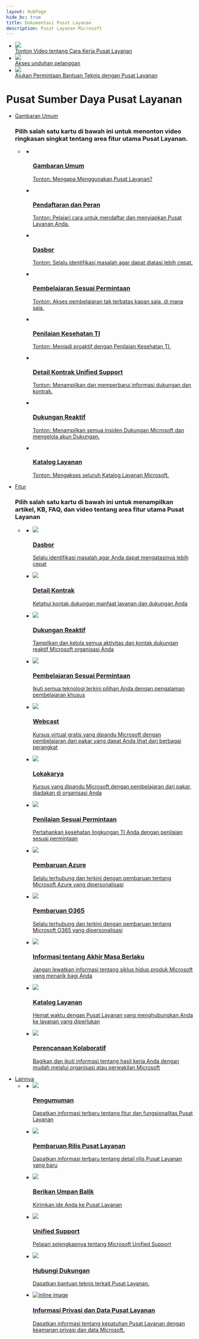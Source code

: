 ```yaml
---
layout: HubPage
hide_bc: true
title: Dokumentasi Pusat Layanan
description: Pusat Layanan Microsoft
---
```

<div id="main" class="v2">
    <div class="container">
        <ul class="cardsY panelContent featuredContent">
            <li>
                <a href="https://www.youtube.com/embed/XfciralGals?rel=0" target="_blank">
                    <div class="cardSize">
                        <div class="cardPadding">
                            <div class="card">
                                <div class="cardImageOuter">
                                    <div class="cardImage">
                                        <img src="features/Information%20and%20Support%20data%20icon.svg?token=Ag9Jyf2Ku79WtF1s_cSH2gTdppkD-eemks5bC48GwA%3D%3D&sanitize=true">
                                    </div>
                                </div>
                                <div class="cardText">
                                    <span class="likeAnH3">Tonton Video tentang Cara Kerja Pusat Layanan</span>
                                </div>
                            </div>
                        </div>
                    </div>
                </a>
            </li>
            <li>
                <a href="./downloads/index.md">
                    <div class="cardSize">
                        <div class="cardPadding">
                            <div class="card">
                                <div class="cardImageOuter">
                                    <div class="cardImage">
                                        <img src="features/Registration%20and%20Roles%20icon.svg?token=Ag9JybNfobr3IpixzDF_HB96BQTAqFrVks5bC5MrwA%3D%3D&sanitize=true">
                                    </div>
                                </div>
                                <div class="cardText">
                                    <span class="likeAnH3">Akses unduhan pelanggan</span>
                                </div>
                            </div>
                        </div>
                    </div>
                </a>
            </li>
            <li>
                <a href="mailto:serviceshubteam@ppas.uservoice.com?subject=Resource%20Center%20Inquiry%3A%20%3CInsert%20question%20topic%3E%3E&amp;body=%3C%3Cplease%20submit%20your%20question%20with%20enough%20detail%20on%20the%20problem%2C%20reproduction%20steps%20and%20what%20you%20desire%20to%20happen%3E%3E" target="_blank">
                    <div class="cardSize">
                        <div class="cardPadding">
                            <div class="card">
                                <div class="cardImageOuter">
                                    <div class="cardImage">
                                        <img src="features/Support%20icon.svg?token=Ag9JyeFIeTavM3ARH0J-1DnNOhV3irhoks5bCkdEwA%3D%3D&sanitize=true">
                                    </div>
                                </div>
                                <div class="cardText">
                                    <span class="likeAnH3">Ajukan Permintaan Bantuan Teknis dengan Pusat Layanan</span>
                                </div>
                            </div>
                        </div>
                    </div>
                </a>
            </li>
        </ul>
    </div>
    <div class="container">
        <h1>Pusat Sumber Daya Pusat Layanan</h1>
        <ul class="pivots">
            <li data-id="#home" class="pivotItem">
                <a data-default="true" href="#home" data-linktype="self-bookmark">Gambaran Umum</a>
                <h3>Pilih salah satu kartu di bawah ini untuk menonton video ringkasan singkat tentang area fitur utama Pusat Layanan.</h3>
                <ul id="home">
                    <li>
                        <a href="#home-all" data-linktype="self-bookmark"></a>
                        <ul id="home-all" class="cardsC">
                            <li>
                                <a href="https://www.youtube.com/embed/E2WL7oZof-c" target="_blank">
                                    <div class="cardSize">
                                        <div class="cardPadding">
                                            <div class="card">
                                                <div class="cardImageOuter">
                                                    <div class="cardImage bgdAccent1 cardScaleImage" style="background-image: url('./index_img/Overview.png');">
                                                        <img alt="" role="presentation" data-scaleimage="./index_img/Overview.png">
                                                    </div>
                                                </div>
                                                <div class="cardText">
                                                    <h3>Gambaran Umum</h3>
                                                    <p>Tonton: Mengapa Menggunakan Pusat Layanan?</p>
                                                </div>
                                            </div>
                                        </div>
                                    </div>
                                </a>
                            </li>
                            <li>
                                <a href="./roles/index.md">
                                    <div class="cardSize">
                                        <div class="cardPadding">
                                            <div class="card">
                                                <div class="cardImageOuter">
                                                    <div class="cardImage bgdAccent1 cardScaleImage" style="background-image: url('./index_img/Registration-and-roles.png');">
                                                        <img alt="" role="presentation" data-scaleimage="./index_img/Registration-and-roles.png">
                                                    </div>
                                                </div>
                                                <div class="cardText">
                                                    <h3>Pendaftaran dan Peran</h3>
                                                    <p>Tonton: Pelajari cara untuk mendaftar dan menyiapkan Pusat Layanan Anda.</p>
                                                </div>
                                            </div>
                                        </div>
                                    </div>
                                </a>
                            </li>
                            <li>
                                <a href="https://www.youtube.com/embed/OXB6CE0sSsc?rel=0" target="_blank">
                                    <div class="cardSize">
                                        <div class="cardPadding">
                                            <div class="card">
                                                <div class="cardImageOuter">
                                                    <div class="cardImage bgdAccent1 cardScaleImage" style="background-image: url('./index_img/Dashboard.png');">
                                                        <img alt="" role="presentation" data-scaleimage="./index_img/Dashboard.png">
                                                    </div>
                                                </div>
                                                <div class="cardText">
                                                    <h3>Dasbor</h3>
                                                    <p>Tonton: Selalu identifikasi masalah agar dapat diatasi lebih cepat.</p>
                                                </div>
                                            </div>
                                        </div>
                                    </div>
                                </a>
                            </li>
                            <li>
                                <a href="https://www.youtube.com/embed/X-t_YoVvuX0?rel=0" target="_blank">
                                    <div class="cardSize">
                                        <div class="cardPadding">
                                            <div class="card">
                                                <div class="cardImageOuter">
                                                    <div class="cardImage bgdAccent1 cardScaleImage" style="background-image: url('./index_img/Learning-on-demand.png');">
                                                        <img alt="" role="presentation" data-scaleimage="./index_img/Learning-on-demand.png">
                                                    </div>
                                                </div>
                                                <div class="cardText">
                                                    <h3>Pembelajaran Sesuai Permintaan</h3>
                                                    <p>Tonton: Akses pembelajaran tak terbatas kapan saja, di mana saja.</p>
                                                </div>
                                            </div>
                                        </div>
                                    </div>
                                </a>
                            </li>
                            <li>
                                <a href="https://www.youtube.com/embed/KKSwRLirFzQ?rel=0" target="_blank">
                                    <div class="cardSize">
                                        <div class="cardPadding">
                                            <div class="card">
                                                <div class="cardImageOuter">
                                                    <div class="cardImage bgdAccent1 cardScaleImage" style="background-image: url('./index_img/IT-health.png');">
                                                        <img alt="" role="presentation" data-scaleimage="./index_img/IT-health.png">
                                                    </div>
                                                </div>
                                                <div class="cardText">
                                                    <h3>Penilaian Kesehatan TI</h3>
                                                    <p>Tonton: Menjadi proaktif dengan Penilaian Kesehatan TI.</p>
                                                </div>
                                            </div>
                                        </div>
                                    </div>
                                </a>
                            </li>
                            <li>
                                <a href="https://www.youtube.com/embed/J1NdHyiNbnA?rel=0" target="_blank">
                                    <div class="cardSize">
                                        <div class="cardPadding">
                                            <div class="card">
                                                <div class="cardImageOuter">
                                                    <div class="cardImage bgdAccent1 cardScaleImage" style="background-image: url('./index_img/Contract-details.png');">
                                                        <img alt="" role="presentation" data-scaleimage="./index_img/Contract-details.png">
                                                    </div>
                                                </div>
                                                <div class="cardText">
                                                    <h3>Detail Kontrak Unified Support</h3>
                                                    <p>Tonton: Menampilkan dan memperbarui informasi dukungan dan kontrak.</p>
                                                </div>
                                            </div>
                                        </div>
                                    </div>
                                </a>
                            </li>
                            <li>
                                <a href="https://www.youtube.com/embed/m1aGN9NlBXc?rel=0" target="_blank">
                                    <div class="cardSize">
                                        <div class="cardPadding">
                                            <div class="card">
                                                <div class="cardImageOuter">
                                                    <div class="cardImage bgdAccent1 cardScaleImage" style="background-image: url('./index_img/Support.png');">
                                                        <img alt="" role="presentation" data-scaleimage="./index_img/Support.png">
                                                    </div>
                                                </div>
                                                <div class="cardText">
                                                    <h3>Dukungan Reaktif</h3>
                                                    <p>Tonton: Menampilkan semua insiden Dukungan Microsoft dan mengelola akun Dukungan.
                                                    </p>
                                                </div>
                                            </div>
                                        </div>
                                    </div>
                                </a>
                            </li>
                            <li>
                                <a href="https://www.youtube.com/embed/4xuPUjTyIrs?rel=0" target="_blank">
                                    <div class="cardSize">
                                        <div class="cardPadding">
                                            <div class="card">
                                                <div class="cardImageOuter">
                                                    <div class="cardImage bgdAccent1 cardScaleImage" style="background-image: url('./index_img/Services-Catalog.png');">
                                                        <img alt="" role="presentation" data-scaleimage="./index_img/Services-Catalog.png">
                                                    </div>
                                                </div>
                                                <div class="cardText">
                                                    <h3>Katalog Layanan</h3>
                                                    <p>Tonton: Mengakses seluruh Katalog Layanan Microsoft.</p>
                                                </div>
                                            </div>
                                        </div>
                                    </div>
                                </a>
                            </li>
                        </ul>
                    </li>
                </ul>
            </li>
            <li data-id="#features" class="pivotItem">
                <a href="#features" data-linktype="self-bookmark">Fitur</a>
                <h3>Pilih salah satu kartu di bawah ini untuk menampilkan artikel, KB, FAQ, dan video tentang area fitur utama Pusat Layanan</h3>
                <ul id="features">
                    <li>
                        <a href="#features-all" data-linktype="self-bookmark"></a>
                        <ul id="features-all" class="cardsA">
                            <li>
                                <a href="./dashboard/index.md">
                                    <div class="cardSize">
                                        <div class="cardPadding">
                                            <div class="card">
                                                <div class="cardImageOuter">
                                                    <div class="cardImage">
                                                        <img src="Dashboard icon.svg?token=Ag9JycHdO_Z7kT2y9cNFI_RaiQ-MXl42ks5bCkMZwA%3D%3D&sanitize=true">
                                                    </div>
                                                    <div class="cardText">
                                                        <h3>Dasbor</h3>
                                                        <p>Selalu identifikasi masalah agar Anda dapat mengatasinya lebih cepat</p>
                                                    </div>
                                                </div>
                                            </div>
                                        </div>
                                    </div>
                                </a>
                            </li>
                            <li>
                                <a href="./contracts/index.md">
                                    <div class="cardSize">
                                        <div class="cardPadding">
                                            <div class="card">
                                                <div class="cardImageOuter">
                                                    <div class="cardImage">
                                                        <img src="features/contract-data.svg?token=Ag9JybceaIhJEqo-986s6ey4pwMAM4ufks5bCk-HwA%3D%3D&sanitize=true">
                                                    </div>
                                                    <div class="cardText">
                                                        <h3>Detail Kontrak</h3>
                                                        <p>Ketahui kontak dukungan manfaat layanan dan dukungan Anda</p>
                                                    </div>
                                                </div>
                                            </div>
                                        </div>
                                    </div>
                                </a>
                            </li>
                            <li>
                                <a href="./support/index.md">
                                    <div class="cardSize">
                                        <div class="cardPadding">
                                            <div class="card">
                                                <div class="cardImageOuter">
                                                    <div class="cardImage">
                                                        <img src="features/Support%20icon.svg?token=Ag9JyeFIeTavM3ARH0J-1DnNOhV3irhoks5bCkdEwA%3D%3D&sanitize=true">
                                                    </div>
                                                    <div class="cardText">
                                                        <h3>Dukungan Reaktif</h3>
                                                        <p>Tampilkan dan kelola semua aktivitas dan kontak dukungan reaktif Microsoft organisasi Anda</p>
                                                    </div>
                                                </div>
                                            </div>
                                        </div>
                                    </div>
                                </a>
                            </li>
                            <li>
                                <a href="./learning-on-demand/index.md">
                                    <div class="cardSize">
                                        <div class="cardPadding">
                                            <div class="card">
                                                <div class="cardImageOuter">
                                                    <div class="cardImage">
                                                        <img src="features/Learning%20on-demand%20icon.svg?token=Ag9JyS2Pcjt-XvgYEd7unk1yMJcJAHm0ks5bCkfBwA%3D%3D&sanitize=true">
                                                    </div>
                                                    <div class="cardText">
                                                        <h3>Pembelajaran Sesuai Permintaan</h3>
                                                        <p>Ikuti semua teknologi terkini pilihan Anda dengan pengalaman pembelajaran khusus </p>
                                                    </div>
                                                </div>
                                            </div>
                                        </div>
                                    </div>
                                </a>
                            </li>
                            <li>
                                <a href="./webcasts/index.md">
                                    <div class="cardSize">
                                        <div class="cardPadding">
                                            <div class="card">
                                                <div class="cardImageOuter">
                                                    <div class="cardImage">
                                                        <img src="features/Learning%20on-demand%20icon.svg?token=Ag9JyS2Pcjt-XvgYEd7unk1yMJcJAHm0ks5bCkfBwA%3D%3D&sanitize=true">
                                                    </div>
                                                    <div class="cardText">
                                                        <h3>Webcast</h3>
                                                        <p>Kursus virtual gratis yang dipandu Microsoft dengan pembelajaran dari pakar yang dapat Anda lihat dari berbagai perangkat</p>
                                                    </div>
                                                </div>
                                            </div>
                                        </div>
                                    </div>
                                </a>
                            </li>
                            <li>
                                <a href="./workshops/index.md">
                                    <div class="cardSize">
                                        <div class="cardPadding">
                                            <div class="card">
                                                <div class="cardImageOuter">
                                                    <div class="cardImage">
                                                        <img src="features/Learning%20on-demand%20icon.svg?token=Ag9JyS2Pcjt-XvgYEd7unk1yMJcJAHm0ks5bCkfBwA%3D%3D&sanitize=true">
                                                    </div>
                                                    <div class="cardText">
                                                        <h3>Lokakarya</h3>
                                                        <p>Kursus yang dipandu Microsoft dengan pembelajaran dari pakar, diadakan di organisasi Anda</p>
                                                    </div>
                                                </div>
                                            </div>
                                        </div>
                                    </div>
                                </a>
                            </li>
                            <li>
                                <a href="./health/index.md">
                                    <div class="cardSize">
                                        <div class="cardPadding">
                                            <div class="card">
                                                <div class="cardImageOuter">
                                                    <div class="cardImage">
                                                        <img src="features/it-health.svg?token=Ag9JyQJ-VDlbVvK14qrDpQMf9hJymZ5dks5bClI7wA%3D%3D&sanitize=true">
                                                    </div>
                                                    <div class="cardText">
                                                        <h3>Penilaian Sesuai Permintaan</h3>
                                                        <p>Pertahankan kesehatan lingkungan TI Anda dengan penilaian sesuai permintaan</p>
                                                    </div>
                                                </div>
                                            </div>
                                        </div>
                                    </div>
                                </a>
                            </li>
                            <li>
                                <a href="./azure-updates/index.md">
                                    <div class="cardSize">
                                        <div class="cardPadding">
                                            <div class="card">
                                                <div class="cardImageOuter">
                                                    <div class="cardImage">
                                                        <img src="features/update-center.svg?token=Ag9JyQJ-VDlbVvK14qrDpQMf9hJymZ5dks5bClI7wA%3D%3D&sanitize=true">
                                                    </div>
                                                    <div class="cardText">
                                                        <h3>Pembaruan Azure</h3>
                                                        <p>Selalu terhubung dan terkini dengan pembaruan tentang Microsoft Azure yang dipersonalisasi </p>
                                                    </div>
                                                </div>
                                            </div>
                                        </div>
                                    </div>
                                </a>
                            </li>
                            <li>
                                <a href="./o365-updates/index.md">
                                    <div class="cardSize">
                                        <div class="cardPadding">
                                            <div class="card">
                                                <div class="cardImageOuter">
                                                    <div class="cardImage">
                                                        <img src="features/update-center.svg?token=Ag9JyQJ-VDlbVvK14qrDpQMf9hJymZ5dks5bClI7wA%3D%3D&sanitize=true">
                                                    </div>
                                                    <div class="cardText">
                                                        <h3>Pembaruan O365</h3>
                                                        <p>Selalu terhubung dan terkini dengan pembaruan tentang Microsoft O365 yang dipersonalisasi </p>
                                                    </div>
                                                </div>
                                            </div>
                                        </div>
                                    </div>
                                </a>
                            </li>
                            <li>
                                <a href="./end-of-life-updates/index.md">
                                    <div class="cardSize">
                                        <div class="cardPadding">
                                            <div class="card">
                                                <div class="cardImageOuter">
                                                    <div class="cardImage">
                                                        <img src="features/it-health.svg?token=Ag9JyQJ-VDlbVvK14qrDpQMf9hJymZ5dks5bClI7wA%3D%3D&sanitize=true">
                                                    </div>
                                                    <div class="cardText">
                                                        <h3>Informasi tentang Akhir Masa Berlaku</h3>
                                                        <p>Jangan lewatkan informasi tentang siklus hidup produk Microsoft yang menarik bagi Anda</p>
                                                    </div>
                                                </div>
                                            </div>
                                        </div>
                                    </div>
                                </a>
                            </li>
                            <li>
                                <a href="./services/index.md">
                                    <div class="cardSize">
                                        <div class="cardPadding">
                                            <div class="card">
                                                <div class="cardImageOuter">
                                                    <div class="cardImage">
                                                        <img src="features/Services%20Catalog%20icon.svg?token=Ag9JyWoQ-ias4VjsdOqu1NtETa431tUWks5bClMwwA%3D%3D&sanitize=true">
                                                    </div>
                                                    <div class="cardText">
                                                        <h3>Katalog Layanan</h3>
                                                        <p>Hemat waktu dengan Pusat Layanan yang menghubungkan Anda ke layanan yang diperlukan</p>
                                                    </div>
                                                </div>
                                            </div>
                                        </div>
                                    </div>
                                </a>
                            </li>
                            <li>
                                <a href="./plans/index.md">
                                    <div class="cardSize">
                                        <div class="cardPadding">
                                            <div class="card">
                                                <div class="cardImageOuter">
                                                    <div class="cardImage">
                                                        <img src="features/Services%20Catalog%20icon.svg?token=Ag9JyWoQ-ias4VjsdOqu1NtETa431tUWks5bClMwwA%3D%3D&sanitize=true">
                                                    </div>
                                                    <div class="cardText">
                                                        <h3>Perencanaan Kolaboratif</h3>
                                                        <p>Bagikan dan ikuti informasi tentang hasil kerja Anda dengan mudah melalui organisasi atau perwakilan Microsoft</p>
                                                    </div>
                                                </div>
                                            </div>
                                        </div>
                                    </div>
                                </a>
                            </li>
                        </ul>
                    </li>
                </ul>
            </li>
            <li data-id="#more" class="pivotItem">
                <a href="#more" data-linktype="self-bookmark">Lainnya</a>
                <ul id="more">
                    <li>
                        <a href="#more-all" data-linktype="self-bookmark"></a>
                        <ul id="more-all" class="cardsA">
                            <li>
                                <a href="https://serviceshub.microsoft.com/blog/category/announcement/" target="_blank">
                                    <div class="cardSize">
                                        <div class="cardPadding">
                                            <div class="card">
                                                <div class="cardImageOuter">
                                                    <div class="cardImage">
                                                        <img src="feedback/lightbulb.svg?token=Ag9Jycnta4JmrGTj6OAXyH5sN_Au_WOGks5bEDiTwA%3D%3D&sanitize=true">
                                                    </div>
                                                    <div class="cardText">
                                                        <h3>Pengumuman</h3>
                                                        <p>Dapatkan informasi terbaru tentang fitur dan fungsionalitas Pusat Layanan</p>
                                                    </div>
                                                </div>
                                            </div>
                                        </div>
                                    </div>
                                </a>
                            </li>
                            <li>
                                <a href="https://serviceshub.microsoft.com/blog/category/services-hub/" target="_blank">
                                    <div class="cardSize">
                                        <div class="cardPadding">
                                            <div class="card">
                                                <div class="cardImageOuter">
                                                    <div class="cardImage">
                                                        <img src="feedback/lightbulb.svg?token=Ag9Jycnta4JmrGTj6OAXyH5sN_Au_WOGks5bEDiTwA%3D%3D&sanitize=true">
                                                    </div>
                                                    <div class="cardText">
                                                        <h3>Pembaruan Rilis Pusat Layanan</h3>
                                                        <p>Dapatkan informasi terbaru tentang detail rilis Pusat Layanan yang baru</p>
                                                    </div>
                                                </div>
                                            </div>
                                        </div>
                                    </div>
                                </a>
                            </li>
                            <li>
                                <a href="mailto:SHub_Feedback_RC@Microsoft.com?subject=Resource%20Center%20Feedback%3A%20%3CInsert%20feedback%20topic%3E%3E&amp;body=%3C%3Cplease%20submit%20your%20feedback%20with%20enough%20detail%20on%20the%20problem%2C%20reproduction%20steps%20and%20what%20you%20desire%20to%20happen%3E%3E" target="_blank">
                                    <div class="cardSize">
                                        <div class="cardPadding">
                                            <div class="card">
                                                <div class="cardImageOuter">
                                                    <div class="cardImage">
                                                        <img src="feedback/lightbulb.svg?token=Ag9Jycnta4JmrGTj6OAXyH5sN_Au_WOGks5bEDiTwA%3D%3D&sanitize=true">
                                                    </div>
                                                    <div class="cardText">
                                                        <h3>Berikan Umpan Balik</h3>
                                                        <p>Kirimkan ide Anda ke Pusat Layanan</p>
                                                    </div>
                                                </div>
                                            </div>
                                        </div>
                                    </div>
                                </a>
                            </li>
                            <li>
                                <a href="https://aka.ms/unified-support" target="_blank">
                                    <div class="cardSize">
                                        <div class="cardPadding">
                                            <div class="card">
                                                <div class="cardImageOuter">
                                                    <div class="cardImage">
                                                        <img src="feedback/question.svg?token=Ag9JydVOysae5859Fi_cxfWoyEKsej5Pks5bO94qwA%3D%3D&sanitize=true">
                                                    </div>
                                                    <div class="cardText">
                                                        <h3>Unified Support</h3>
                                                        <p>Pelajari selengkapnya tentang Microsoft Unified Support</p>
                                                    </div>
                                                </div>
                                            </div>
                                        </div>
                                    </div>
                                </a>
                            </li>
                            <li>
                                <a href="mailto:serviceshubteam@ppas.uservoice.com?subject=Resource%20Center%20Inquiry%3A%20%3CInsert%20question%20topic%3E%3E&amp;body=%3C%3Cplease%20submit%20your%20question%20with%20enough%20detail%20on%20the%20problem%2C%20reproduction%20steps%20and%20what%20you%20desire%20to%20happen%3E%3E">
                                    <div class="cardSize">
                                        <div class="cardPadding">
                                            <div class="card">
                                                <div class="cardImageOuter">
                                                    <div class="cardImage">
                                                        <img src="features/Support%20icon.svg?token=Ag9JyWoQ-ias4VjsdOqu1NtETa431tUWks5bClMwwA%3D%3D&sanitize=true">
                                                    </div>
                                                    <div class="cardText">
                                                        <h3>Hubungi Dukungan</h3>
                                                        <p>Dapatkan bantuan teknis terkait Pusat Layanan.</p>
                                                    </div>
                                                </div>
                                            </div>
                                        </div>
                                    </div>
                                </a>
                            </li>
                            <li>
                                <a href="./feedback/privacy.md">
                                    <div class="cardSize">
                                        <div class="cardPadding">
                                            <div class="card">
                                                <div class="cardImageOuter">
                                                    <div class="cardImage">
                                                        <img alt="inline image" src="./features/Information%20and%20Support%20data%20icon.svg">
                                                    </div>
                                                    <div class="cardText">
                                                        <h3>Informasi Privasi dan Data Pusat Layanan</h3>
                                                        <p>Dapatkan informasi tentang kepatuhan Pusat Layanan dengan keamanan privasi dan data Microsoft.</p>
                                                    </div>
                                                </div>
                                            </div>
                                        </div>
                                    </div>
                                </a>
                            </li>
                        </ul>
                    </li>
                </ul>
            </li>
        </ul>
    </div>
</div>

